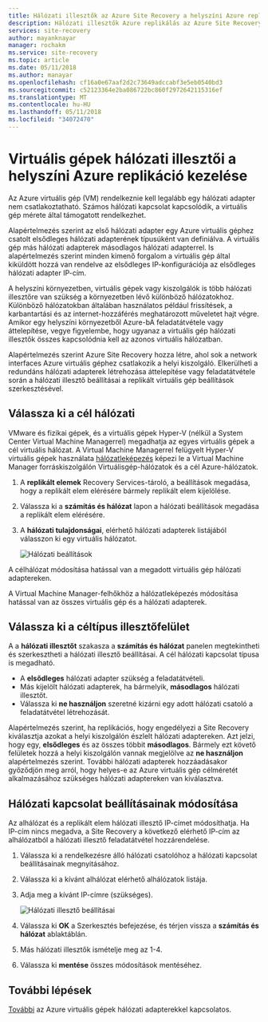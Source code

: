 ```yaml
---
title: Hálózati illesztők az Azure Site Recovery a helyszíni Azure replikáció kezelése |} Microsoft Docs
description: Hálózati illesztők Azure replikálás az Azure Site Recovery szolgáltatással történő helyszíni kezelése
services: site-recovery
author: mayanknayar
manager: rochakm
ms.service: site-recovery
ms.topic: article
ms.date: 05/11/2018
ms.author: manayar
ms.openlocfilehash: cf16a0e67aaf2d2c73649adccabf3e5eb0540bd3
ms.sourcegitcommit: c52123364e2ba086722bc860f2972642115316ef
ms.translationtype: MT
ms.contentlocale: hu-HU
ms.lasthandoff: 05/11/2018
ms.locfileid: "34072470"
---
```

# <a name="manage-virtual-machine-network-interfaces-for-on-premises-to-azure-replication"></a>Virtuális gépek hálózati illesztői a helyszíni Azure replikáció kezelése

Az Azure virtuális gép (VM) rendelkeznie kell legalább egy hálózati adapter nem csatlakoztatható. Számos hálózati kapcsolat kapcsolódik, a virtuális gép mérete által támogatott rendelkezhet.

Alapértelmezés szerint az első hálózati adapter egy Azure virtuális géphez csatolt elsődleges hálózati adapterének típusúként van definiálva. A virtuális gép más hálózati adapterek másodlagos hálózati adapterrel. Is alapértelmezés szerint minden kimenő forgalom a virtuális gép által kiküldött hozzá van rendelve az elsődleges IP-konfigurációja az elsődleges hálózati adapter IP-cím.

A helyszíni környezetben, virtuális gépek vagy kiszolgálók is több hálózati illesztőre van szükség a környezetben lévő különböző hálózatokhoz. Különböző hálózatokban általában használatos például frissítések, a karbantartási és az internet-hozzáférés meghatározott műveletet hajt végre. Amikor egy helyszíni környezetből Azure-bA feladatátvétele vagy áttelepítése, vegye figyelembe, hogy ugyanaz a virtuális gép hálózati illesztők összes kapcsolódnia kell az azonos virtuális hálózatban.

Alapértelmezés szerint Azure Site Recovery hozza létre, ahol sok a network interfaces Azure virtuális géphez csatlakozik a helyi kiszolgáló. Elkerülheti a redundáns hálózati adapterek létrehozása áttelepítése vagy feladatátvétele során a hálózati illesztő beállításai a replikált virtuális gép beállítások szerkesztésével.

## <a name="select-the-target-network"></a>Válassza ki a cél hálózati

VMware és fizikai gépek, és a virtuális gépek Hyper-V (nélkül a System Center Virtual Machine Managerrel) megadhatja az egyes virtuális gépek a cél virtuális hálózat. A Virtual Machine Managerrel felügyelt Hyper-V virtuális gépek használata [hálózatleképezés](site-recovery-network-mapping.md) képezi le a Virtual Machine Manager forráskiszolgálón Virtuálisgép-hálózatok és a cél Azure-hálózatok.

1. A **replikált elemek** Recovery Services-tároló, a beállítások megadása, hogy a replikált elem elérésére bármely replikált elem kijelölése.

2. Válassza ki a **számítás és hálózat** lapon a hálózati beállítások megadása a replikált elem elérésére.

3. A **hálózati tulajdonságai**, elérhető hálózati adapterek listájából válasszon ki egy virtuális hálózatot.

    ![Hálózati beállítások](./media/site-recovery-manage-network-interfaces-on-premises-to-azure/compute-and-network.png)

A célhálózat módosítása hatással van a megadott virtuális gép hálózati adaptereken.

A Virtual Machine Manager-felhőkhöz a hálózatleképezés módosítása hatással van az összes virtuális gép és a hálózati adapterek.

## <a name="select-the-target-interface-type"></a>Válassza ki a céltípus illesztőfelület

A a **hálózati illesztőt** szakasza a **számítás és hálózat** panelen megtekintheti és szerkesztheti a hálózati illesztő beállításai. A cél hálózati kapcsolat típusa is megadható.

- A **elsődleges** hálózati adapter szükség a feladatátvételi.
- Más kijelölt hálózati adapterek, ha bármelyik, **másodlagos** hálózati illesztőt.
- Válassza ki **ne használjon** szeretné kizárni egy adott hálózati csatoló a feladatátvétel létrehozását.

Alapértelmezés szerint, ha replikációs, hogy engedélyezi a Site Recovery kiválasztja azokat a helyi kiszolgálón észlelt hálózati adaptereken. Azt jelzi, hogy egy, **elsődleges** és az összes többit **másodlagos**. Bármely ezt követő felületek hozzá a helyi kiszolgálón vannak megjelölve az **ne használjon** alapértelmezés szerint. További hálózati adapterek hozzáadásakor győződjön meg arról, hogy helyes-e az Azure virtuális gép célméretét alkalmazásához szükséges hálózati adaptereken van kiválasztva.

## <a name="modify-network-interface-settings"></a>Hálózati kapcsolat beállításainak módosítása

Az alhálózat és a replikált elem hálózati illesztő IP-címet módosíthatja. Ha IP-cím nincs megadva, a Site Recovery a következő elérhető IP-cím az alhálózatból a hálózati illesztő feladatátvétel hozzárendelése.

1. Válassza ki a rendelkezésre álló hálózati csatolóhoz a hálózati kapcsolat beállításainak megnyitásához.

2. Válassza ki a kívánt alhálózat elérhető alhálózatok listája.

3. Adja meg a kívánt IP-címre (szükséges).

    ![Hálózati illesztő beállításai](./media/site-recovery-manage-network-interfaces-on-premises-to-azure/network-interface-settings.png)

4. Válassza ki **OK** a Szerkesztés befejezése, és térjen vissza a **számítás és hálózat** ablaktáblán.

5. Más hálózati illesztők ismételje meg az 1-4.

6. Válassza ki **mentése** összes módosítások mentéséhez.

## <a name="next-steps"></a>További lépések
  [További](../virtual-network/virtual-network-network-interface-vm.md) az Azure virtuális gépek hálózati adapterekkel kapcsolatos.
